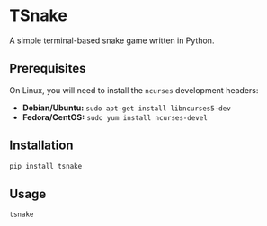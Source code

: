 # TSnake

A simple terminal-based snake game written in Python.

## Prerequisites

On Linux, you will need to install the `ncurses` development headers:

*   **Debian/Ubuntu:** `sudo apt-get install libncurses5-dev`
*   **Fedora/CentOS:** `sudo yum install ncurses-devel`

## Installation

```bash
pip install tsnake
```

## Usage

```bash
tsnake
```